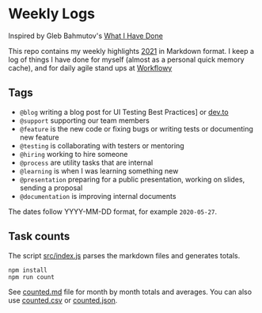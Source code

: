 # Weekly Logs

Inspired by Gleb Bahmutov's [What I Have Done](https://glebbahmutov.com/blog/what-i-have-done/)

This repo contains my weekly highlights [2021](./2021) in Markdown format.
I keep a  log of things I have done for myself (almost as a personal quick memory cache), and for daily agile stand ups at [Workflowy](https://workflowy.com/s/work/p0Chzm5hUMTbc9sX)

## Tags

- `@blog` writing a blog post for UI Testing Best Practices] or [dev.to](https://dev.to/muratkeremozcan)
- `@support` supporting our team members
- `@feature` is the new code or fixing bugs or writing tests or documenting new feature
- `@testing` is collaborating with testers or mentoring
- `@hiring` working to hire someone
- `@process` are utility tasks that are internal
- `@learning` is when I was learning something new
- `@presentation` preparing for a public presentation, working on slides, sending a proposal
- `@documentation` is improving internal documents

The dates follow YYYY-MM-DD format, for example `2020-05-27`.

## Task counts

The script [src/index.js](src/index.js) parses the markdown files and generates totals.

```shell
npm install
npm run count
```

See [counted.md](counted.md) file for month by month totals and averages. You can also use [counted.csv](counted.csv) or [counted.json](counted.json).
